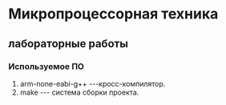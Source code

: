 # Микропроцессорная техника
## лабораторные работы

### Используемое ПО
1. arm-none-eabi-g++ ---кросс-компилятор.
1. make --- система сборки проекта.